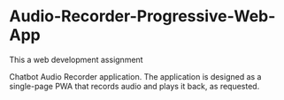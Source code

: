 # Audio-Recorder-Progressive-Web-App
This a web development assignment

Chatbot Audio Recorder application. The application is designed as a single-page PWA that records audio and plays it back, as requested.
